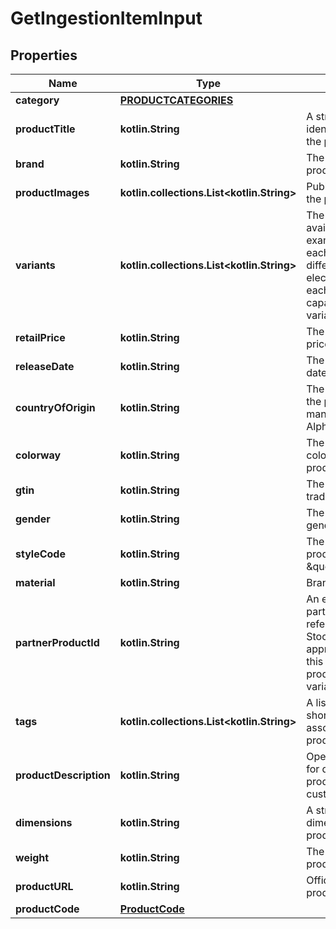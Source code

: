 
# GetIngestionItemInput

## Properties
| Name | Type | Description | Notes |
| ------------ | ------------- | ------------- | ------------- |
| **category** | [**PRODUCTCATEGORIES**](PRODUCTCATEGORIES.md) |  |  |
| **productTitle** | **kotlin.String** | A string that uniquely identifies the name of the product. |  |
| **brand** | **kotlin.String** | The brand of the product. |  |
| **productImages** | **kotlin.collections.List&lt;kotlin.String&gt;** | Public facing links to the products image. |  |
| **variants** | **kotlin.collections.List&lt;kotlin.String&gt;** | The product variants available to sell. For example, for sneakers, each different size is a different variant or for electronics like iPhone, each different storage capacity is a different variant. |  |
| **retailPrice** | **kotlin.String** | The products retail price. |  |
| **releaseDate** | **kotlin.String** | The products release date. |  |
| **countryOfOrigin** | **kotlin.String** | The country in which the product was manufactured in ISO Alpha 2 Format. |  |
| **colorway** | **kotlin.String** | The combinations of colors in which the product is designed. |  |
| **gtin** | **kotlin.String** | The products global trade item number. |  |
| **gender** | **kotlin.String** | The products targeted gender. |  |
| **styleCode** | **kotlin.String** | The Style Code for the product  @example \&quot;M990BK5\&quot; |  |
| **material** | **kotlin.String** | Brand listed materials. |  |
| **partnerProductId** | **kotlin.String** | An external ID that partners will use to reference an internal StockX catalog item if approved. Note that this is the higher level product id, not the variantId. |  [optional] |
| **tags** | **kotlin.collections.List&lt;kotlin.String&gt;** | A list of attributes or short descriptors associated with the product. |  [optional] |
| **productDescription** | **kotlin.String** | Open text field used for describing the product to the customer. |  [optional] |
| **dimensions** | **kotlin.String** | A string of the dimensions of the product. |  [optional] |
| **weight** | **kotlin.String** | The weight of the product. |  [optional] |
| **productURL** | **kotlin.String** | Official third party product URL. |  [optional] |
| **productCode** | [**ProductCode**](ProductCode.md) |  |  [optional] |



